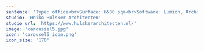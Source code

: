 ```yaml
---
sentence: 'Type: office<br>Surface: 6500 sqm<br>Software: Lumion, Archicad'
studio: 'Heiko Hulsker Architecten'
studio_url: 'https://www.hulskerarchitecten.nl/'
image: 'caroussel5.jpg'
icon: 'carousel5_icon.png'
icon_size: '170'
---
```


